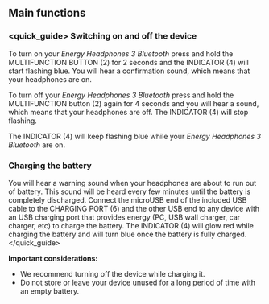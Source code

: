 ## Main functions

### <quick_guide> Switching on and off the device

To turn on your *Energy Headphones 3 Bluetooth* press and hold the MULTIFUNCTION BUTTON (2) for 2 seconds and the INDICATOR (4) will start flashing blue. You will hear a confirmation sound, which means that your headphones are on.

To turn off your *Energy Headphones 3 Bluetooth* press and hold the MULTIFUNCTION button (2) again for 4 seconds and you will hear a sound, which means that your headphones are off. The INDICATOR (4) will stop flashing.

The INDICATOR (4) will keep flashing blue while your *Energy Headphones 3 Bluetooth* are on.

### Charging the battery

You will hear a warning sound when your headphones are about to run out of battery. This sound will be heard every few minutes until the battery is completely discharged. Connect the microUSB end of the included USB cable to the CHARGING PORT (6) and the other USB end to any device with an USB charging port that provides energy (PC, USB wall charger, car charger, etc) to charge the battery. The INDICATOR (4) will glow red while charging the battery and will turn blue once the battery is fully charged.
</unique> </quick_guide>

**Important considerations:** 

- We recommend turning off the device while charging it. 
- Do not store or leave your device unused for a long period of time with an empty battery.


